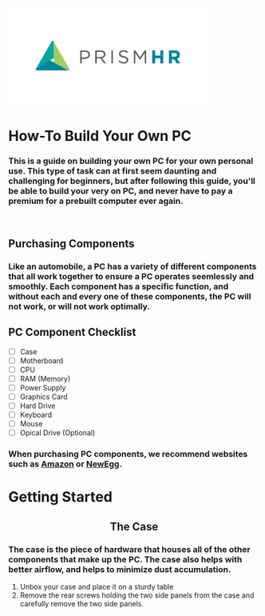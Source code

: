 ![](images/prismhr-logo-small.png)

# How-To Build Your Own PC

### This is a guide on building your own PC for your own personal use. This type of task can at first seem daunting and challenging for beginners, but after following this guide, you'll be able to build your very on PC, and never have to pay a premium for a prebuilt computer ever again.

<br>

## Purchasing Components

### Like an automobile, a PC has a variety of different components that all work together to ensure a PC operates seemlessly and smoothly. Each component has a specific function, and without each and every one of these components, the PC will not work, or will not work optimally. 

## PC Component Checklist

- [ ] Case
- [ ] Motherboard
- [ ] CPU
- [ ] RAM (Memory)
- [ ] Power Supply
- [ ] Graphics Card
- [ ] Hard Drive
- [ ] Keyboard
- [ ] Mouse
- [ ] Opical Drive (Optional)

### When purchasing PC components, we recommend websites such as [Amazon](https://www.amazon.com) or [NewEgg](https:www.newegg.com).

# Getting Started

## <center> The Case </center>

### The case is the piece of hardware that houses all of the other components that make up the PC. The case also helps with better airflow, and helps to minimize dust accumulation.

1. Unbox your case and place it on a sturdy table
2. Remove the rear screws holding the two side panels from the case and carefully remove the two side panels. 